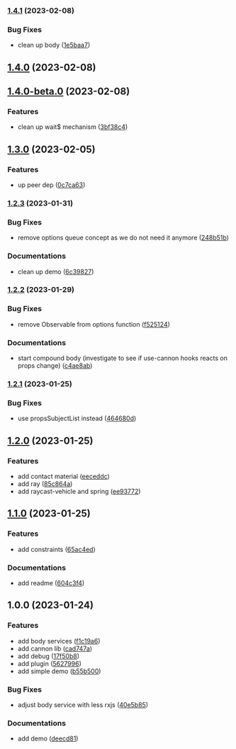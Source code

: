 

### [1.4.1](https://github.com/angular-threejs/cannon/compare/1.4.0...1.4.1) (2023-02-08)


### Bug Fixes

* clean up body ([1e5baa7](https://github.com/angular-threejs/cannon/commit/1e5baa7a362dd01f17607225e5b4386e36e3d6dd))

## [1.4.0](https://github.com/angular-threejs/cannon/compare/1.4.0-beta.0...1.4.0) (2023-02-08)

## [1.4.0-beta.0](https://github.com/angular-threejs/cannon/compare/1.3.0...1.4.0-beta.0) (2023-02-08)


### Features

* clean up wait$ mechanism ([3bf38c4](https://github.com/angular-threejs/cannon/commit/3bf38c49eccbbe3a97c8b7b3802c72cb731cd331))

## [1.3.0](https://github.com/angular-threejs/cannon/compare/1.2.3...1.3.0) (2023-02-05)


### Features

* up peer dep ([0c7ca63](https://github.com/angular-threejs/cannon/commit/0c7ca63b0427f5a8575a6a3bdef31d99c4a1aa82))

### [1.2.3](https://github.com/angular-threejs/cannon/compare/1.2.2...1.2.3) (2023-01-31)


### Bug Fixes

* remove options queue concept as we do not need it anymore ([248b51b](https://github.com/angular-threejs/cannon/commit/248b51bd7905c60b22b6adeb458d07671639937a))


### Documentations

* clean up demo ([6c39827](https://github.com/angular-threejs/cannon/commit/6c398278089d884bde99439afae18582ec08afc4))

### [1.2.2](https://github.com/angular-threejs/cannon/compare/1.2.1...1.2.2) (2023-01-29)


### Bug Fixes

* remove Observable from options function ([f525124](https://github.com/angular-threejs/cannon/commit/f5251245599c8f50feed5de29c8861014b0e0306))


### Documentations

* start compound body (investigate to see if use-cannon hooks reacts on props change) ([c4ae8ab](https://github.com/angular-threejs/cannon/commit/c4ae8abb8ab8ba31023d0acaa532c5869b4eae72))

### [1.2.1](https://github.com/angular-threejs/cannon/compare/1.2.0...1.2.1) (2023-01-25)


### Bug Fixes

* use propsSubjectList instead ([464680d](https://github.com/angular-threejs/cannon/commit/464680d541398dded63619ba21ca167de2ebbe25))

## [1.2.0](https://github.com/angular-threejs/cannon/compare/1.1.0...1.2.0) (2023-01-25)


### Features

* add contact material ([eeceddc](https://github.com/angular-threejs/cannon/commit/eeceddcb0f3f246cd9cf4b11f9ac997269f7ebc7))
* add ray ([85c864a](https://github.com/angular-threejs/cannon/commit/85c864a5c17a681caa7ad8f3a8a4e8042a108900))
* add raycast-vehicle and spring ([ee93772](https://github.com/angular-threejs/cannon/commit/ee93772a513f55888685fe639ad96aca9d2de231))

## [1.1.0](https://github.com/angular-threejs/cannon/compare/1.0.0...1.1.0) (2023-01-25)


### Features

* add constraints ([65ac4ed](https://github.com/angular-threejs/cannon/commit/65ac4ed77c21a2d659fec8eea13d916f1340e974))


### Documentations

* add readme ([604c3f4](https://github.com/angular-threejs/cannon/commit/604c3f43e24249b02a0d4cfbf75e7b1294a93fa9))

## 1.0.0 (2023-01-24)


### Features

* add body services ([f1c19a6](https://github.com/angular-threejs/cannon/commit/f1c19a6381499585b5e4bed1638e25a030c2cdd6))
* add cannon lib ([cad747a](https://github.com/angular-threejs/cannon/commit/cad747a0d47bba706dc676f03ab993a6022deec5))
* add debug ([17f50b8](https://github.com/angular-threejs/cannon/commit/17f50b82ba03620df4aca1c0375efc5d7cf142af))
* add plugin ([5627996](https://github.com/angular-threejs/cannon/commit/5627996fa7dccc7c2926d320c56e7d150b18488f))
* add simple demo ([b55b500](https://github.com/angular-threejs/cannon/commit/b55b500159468f15d2f19c0d5d4c37dff78f2b0d))


### Bug Fixes

* adjust body service with less rxjs ([40e5b85](https://github.com/angular-threejs/cannon/commit/40e5b85a52d291cd121518b8fc2692d8f8ef7206))


### Documentations

* add demo ([deecd81](https://github.com/angular-threejs/cannon/commit/deecd818741f10dd7335c61f53c63df195e4cfe0))